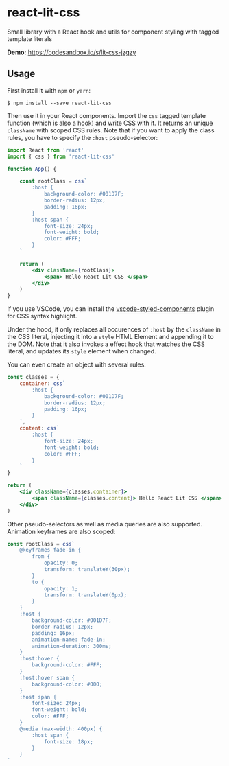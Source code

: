 react-lit-css
=============

Small library with a React hook and utils for component styling with tagged template literals

__Demo:__ https://codesandbox.io/s/lit-css-jzgzy

## Usage

First install it with `npm` or `yarn`:

```
$ npm install --save react-lit-css
```

Then use it in your React components. Import the `css` tagged template function (which is also a hook) and write CSS with it. It returns an unique `className` with scoped CSS rules. Note that if you want to apply the class rules, you have to specify the `:host` pseudo-selector:

```jsx
import React from 'react'
import { css } from 'react-lit-css'

function App() {

    const rootClass = css`
        :host {
            background-color: #001D7F;
            border-radius: 12px;
            padding: 16px;
        }
        :host span {
            font-size: 24px;
            font-weight: bold;
            color: #FFF;
        }
    `

    return (
        <div className={rootClass}>
            <span> Hello React Lit CSS </span>
        </div>
    )
}
```

If you use VSCode, you can install the [vscode-styled-components](https://marketplace.visualstudio.com/items?itemName=mf.vscode-styled-components) plugin for CSS syntax highlight.

Under the hood, it only replaces all occurences of `:host` by the `className` in the CSS literal, injecting it into a `style` HTML Element and appending it to the DOM. Note that it also invokes a effect hook that watches the CSS literal, and updates its `style` element when changed.

You can even create an object with several rules:

```jsx
const classes = {
    container: css`
        :host {
            background-color: #001D7F;
            border-radius: 12px;
            padding: 16px;
        }
    `,
    content: css`
        :host {
            font-size: 24px;
            font-weight: bold;
            color: #FFF;
        }
    `
}

return (
    <div className={classes.container}>
        <span className={classes.content}> Hello React Lit CSS </span>
    </div>
)
```

Other pseudo-selectors as well as media queries are also supported. Animation keyframes are also scoped:

```jsx
const rootClass = css`
    @keyframes fade-in {
        from {
            opacity: 0;
            transform: translateY(30px);
        }
        to {
            opacity: 1;
            transform: translateY(0px);
        }
    }
    :host {
        background-color: #001D7F;
        border-radius: 12px;
        padding: 16px;
        animation-name: fade-in;
        animation-duration: 300ms;
    }
    :host:hover {
        background-color: #FFF;
    }
    :host:hover span {
        background-color: #000;
    }
    :host span {
        font-size: 24px;
        font-weight: bold;
        color: #FFF;
    }
    @media (max-width: 400px) {
        :host span {
            font-size: 18px;
        }
    }
`
```